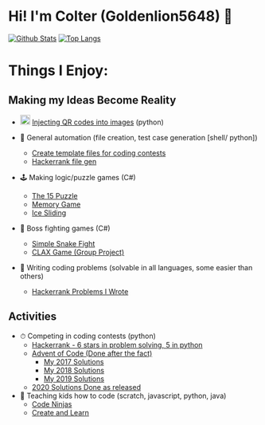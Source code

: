 # Hi! I'm Colter (Goldenlion5648) 👋

[![Github Stats](https://github-readme-stats.vercel.app/api?username=Goldenlion5648&show_icons=true&theme=buefy)](https://github.com/Goldenlion5648/)
[![Top Langs](https://github-readme-stats.vercel.app/api/top-langs/?username=Goldenlion5648&show_icons=true&theme=buefy&layout=compact)](https://github.com/Goldenlion5648/)

# Things I Enjoy:

## Making my Ideas Become Reality
 - <img src="https://user-images.githubusercontent.com/32916571/99159709-1fd23680-26ad-11eb-8211-8a98997e9c20.png" alt="alt text" width="20" height="20"> [Injecting QR codes into images](https://github.com/Goldenlion5648/ImageEditingScripts) (python)
 - 📂 General automation (file creation, test case generation [shell/ python]) 
   * [Create template files for coding contests](https://github.com/Goldenlion5648/AutomationScripts)
   * [Hackerrank file gen](https://github.com/Goldenlion5648/HackerrankFileGenerators)
 - 🕹  Making logic/puzzle games (C#)
   - [The 15 Puzzle](https://github.com/Goldenlion5648/PictureTiles)
   - [Memory Game](https://github.com/Goldenlion5648/MemoryRooms)
   - [Ice Sliding](https://github.com/Goldenlion5648/GridFreeFriction)
   
 - 👺 Boss fighting games (C#)
   - [Simple Snake Fight](https://github.com/Goldenlion5648/RobotBosses)
   - [CLAX Game (Group Project)](https://sccapstone.github.io/CLAX-Game/)

 - 🧩 Writing coding problems (solvable in all languages, some easier than others)
   - [Hackerrank Problems I Wrote](https://www.hackerrank.com/contests/problemsolvingclass/challenges)
 
## Activities
 - ⏱ Competing in coding contests (python)
   - [Hackerrank - 6 stars in problem solving, 5 in python](https://www.hackerrank.com/ColterB?hr_r=1)
   - [Advent of Code (Done after the fact)](https://adventofcode.com/)
     - [My 2017 Solutions](https://github.com/Goldenlion5648/AdventOfCode2017)
     - [My 2018 Solutions](https://github.com/Goldenlion5648/AdventOfCode2018)
     - [My 2019 Solutions](https://github.com/Goldenlion5648/AdventOfCode2019)
   - [2020 Solutions Done as released](https://github.com/Goldenlion5648/AdventOfCode2020Live)
 - 🏫 Teaching kids how to code (scratch, javascript, python, java)
   - [Code Ninjas](https://www.codeninjas.com/)
   - [Create and Learn](https://www.create-learn.us/)
   
 
 

<!--
**Goldenlion5648/goldenlion5648** is a ✨ _special_ ✨ repository because its `README.md` (this file) appears on your GitHub profile.

Here are some ideas to get you started:

- 🔭 I’m currently working on ...
- 🌱 I’m currently learning ...
- 👯 I’m looking to collaborate on ...
- 🤔 I’m looking for help with ...
- 💬 Ask me about ...
- 📫 How to reach me: ...
- 😄 Pronouns: ...
- ⚡ Fun fact: ...
-->
